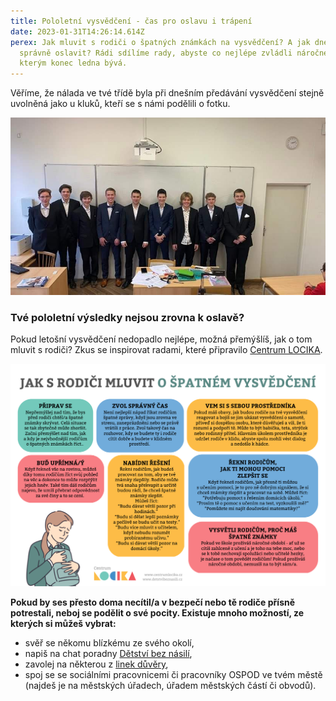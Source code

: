```yaml
---
title: Pololetní vysvědčení - čas pro oslavu i trápení
date: 2023-01-31T14:26:14.614Z
perex: Jak mluvit s rodiči o špatných známkách na vysvědčení? A jak dnešní den
  správně oslavit? Rádi sdílíme rady, abyste co nejlépe zvládli náročné období,
  kterým konec ledna bývá.
---
```

Věříme, že nálada ve tvé třídě byla při dnešním předávání vysvědčení stejně uvolněná jako u kluků, kteří se s námi podělili o fotku.

![](vysvedceni.jpg "Slavnostní předávání vysvědčení na jednom z brněnských gymnázií.")

### Tvé pololetní výsledky nejsou zrovna k oslavě? 

Pokud letošní vysvědčení nedopadlo nejlépe, možná přemýšlíš, jak o tom mluvit s rodiči? Zkus se inspirovat radami, které připravilo [Centrum LOCIKA](https://www.centrumlocika.cz/).

![](locika-vysvedceni.png "zdroj: Facebook LOCIKA - centrum pro děti ohrožené domácím násilím")

**Pokud by ses přesto doma necítil/a v bezpečí nebo tě rodiče přísně potrestali, neboj se podělit o své pocity. Existuje mnoho možností, ze kterých si můžeš vybrat:** 

* svěř se někomu blízkému ze svého okolí,
* napiš na chat poradny [Dětství bez násilí](https://www.detstvibeznasili.cz/jsem-dite-nebo-teenager), 
* zavolej na některou z [linek důvěry](https://deti.ochrance.cz/pomoc/linky/),
* spoj se se sociálními pracovnicemi či pracovníky OSPOD ve tvém městě (najdeš je na městských úřadech, úřadem městských částí či obvodů).